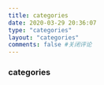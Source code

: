```yaml
---
title: categories
date: 2020-03-29 20:36:07
type: "categories"
layout: "categories"
comments: false #关闭评论
---
```

### categories